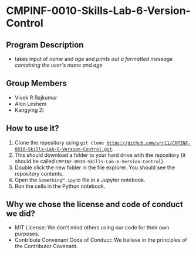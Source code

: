 # CMPINF-0010-Skills-Lab-6-Version-Control

## Program Description
- takes input of *name* and *age* and *prints out a formatted message containing the user's name and age*

## Group Members
- Vivek R Rajkumar
- Alon Leshem
- Kangying Zi 

## How to use it?
1. Clone the repository using <code>git clone https://github.com/vrr11/CMPINF-0010-Skills-Lab-6-Version-Control.git</code>.
2. This should download a folder to your hard drive with the repository (it should be called <code>CMPINF-0010-Skills-Lab-6-Version-Control</code>).
3. Double click the new folder in the file explorer. You should see the repository contents.
4. Open the <code>Something™.ipynb</code> file in a Jupyter notebook.
5. Run the cells in the Python notebook.

## Why we chose the license and code of conduct we did?
- MIT License: We don't mind others using our code for their own purposes.
- Contribute Convenant Code of Conduct: We believe in the principles of the Contributor Covenant.